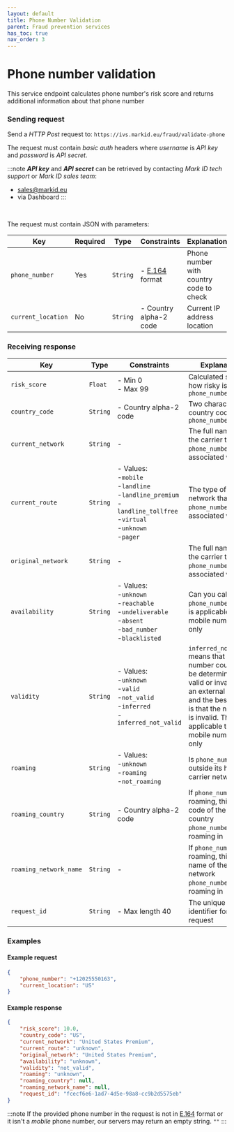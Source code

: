```yaml
---
layout: default
title: Phone Number Validation
parent: Fraud prevention services
has_toc: true
nav_order: 3
---
```


# Phone number validation

This service endpoint calculates phone number's risk score and returns additional information about that phone number

### Sending request

Send a *HTTP Post* request to: `https://ivs.markid.eu/fraud/validate-phone`

The request must contain *basic auth* headers where *username* is *API key* and *password* is *API secret*.

:::note
***API key*** and ***API secret*** can be retrieved by contacting *Mark ID tech support* or *Mark ID sales team*:
- sales@markid.eu
- via Dashboard
:::

<br/>

The request must contain JSON with parameters:

|Key               |Required|Type    |Constraints         |Explanation                |
|------------------|--------|--------|--------------------|---------------------------|
|`phone_number`    |Yes     |`String`|- [E.164](https://en.wikipedia.org/wiki/E.164) format|Phone number with country code to check|
|`current_location`|No      |`String`|- Country alpha-2 code|Current IP address location|


### Receiving response

|Key|Type|Constraints|Explanation|
|---|---|---|---|
|`risk_score`|`Float`|- Min 0<br/>- Max 99|Calculated score how risky is `phone_number`|
|`country_code`|`String`|- Country alpha-2 code|Two character country code for `phone_number`|
|`current_network`|`String`|-|The full name of the carrier that `phone_number` is associated with|
|`current_route`|`String`|- Values:<br/>-`mobile`<br/>-`landline`<br/>-`landline_premium`<br/>-`landline_tollfree`<br/>-`virtual`<br/>-`unknown`<br/>-`pager`|The type of network that `phone_number` is associated with|
|`original_network`|`String`|-|The full name of the carrier that `phone_number` is associated with|
|`availability`|`String`|- Values:<br/>-`unknown`<br/>-`reachable`<br/>-`undeliverable`<br/>-`absent`<br/>-`bad_number`<br/>-`blacklisted`|Can you call the `phone_number`. This is applicable to mobile numbers only|
|`validity`|`String`|- Values:<br/>-`unknown`<br/>-`valid`<br/>-`not_valid`<br/>-`inferred`<br/>-`inferred_not_valid`|`inferred_not_valid` means that the number could not be determined as valid or invalid via an external system and the best guess is that the number is invalid. This is applicable to mobile numbers only|
|`roaming`|`String`|- Values:<br/>-`unknown`<br/>-`roaming`<br/>-`not_roaming`|Is `phone_number` outside its home carrier network|
|`roaming_country`|`String`|- Country alpha-2 code|If `phone_number` is roaming, this is the code of the country `phone_number` is roaming in|
|`roaming_network_name`|`String`|-|If `phone_number` is roaming, this is the name of the carrier network `phone_number` is roaming in|
|`request_id`|`String`|- Max length 40|The unique identifier for your request|

### Examples

#### Example request

```json
{
    "phone_number": "+12025550163",
    "current_location": "US"
}
```

#### Example response

```json
{
    "risk_score": 10.0,
    "country_code": "US",
    "current_network": "United States Premium",
    "current_route": "unknown",
    "original_network": "United States Premium",
    "availability": "unknown",
    "validity": "not_valid",
    "roaming": "unknown",
    "roaming_country": null,
    "roaming_network_name": null,
    "request_id": "fcecf6e6-1ad7-4d5e-98a8-cc9b2d5575eb"
}
```
:::note
If the provided phone number in the request is not in [E.164](https://en.wikipedia.org/wiki/E.164) format or it isn't a *mobile* phone number, our servers may return an empty string.  `""`
:::
